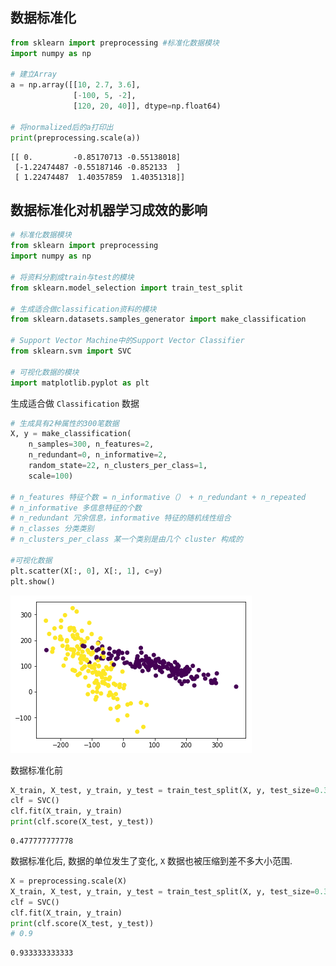 
## 数据标准化


```python
from sklearn import preprocessing #标准化数据模块
import numpy as np

# 建立Array
a = np.array([[10, 2.7, 3.6],
              [-100, 5, -2],
              [120, 20, 40]], dtype=np.float64)

# 将normalized后的a打印出
print(preprocessing.scale(a))
```

    [[ 0.         -0.85170713 -0.55138018]
     [-1.22474487 -0.55187146 -0.852133  ]
     [ 1.22474487  1.40357859  1.40351318]]


## 数据标准化对机器学习成效的影响


```python
# 标准化数据模块
from sklearn import preprocessing 
import numpy as np

# 将资料分割成train与test的模块
from sklearn.model_selection import train_test_split

# 生成适合做classification资料的模块
from sklearn.datasets.samples_generator import make_classification 

# Support Vector Machine中的Support Vector Classifier
from sklearn.svm import SVC 

# 可视化数据的模块
import matplotlib.pyplot as plt 
```

生成适合做 `Classification` 数据


```python
# 生成具有2种属性的300笔数据
X, y = make_classification(
    n_samples=300, n_features=2,
    n_redundant=0, n_informative=2, 
    random_state=22, n_clusters_per_class=1, 
    scale=100)

# n_features 特征个数 = n_informative（） + n_redundant + n_repeated
# n_informative 多信息特征的个数
# n_redundant 冗余信息，informative 特征的随机线性组合
# n_classes 分类类别
# n_clusters_per_class 某一个类别是由几个 cluster 构成的

#可视化数据
plt.scatter(X[:, 0], X[:, 1], c=y)
plt.show()
```


![png](output_5_0.png)


数据标准化前


```python
X_train, X_test, y_train, y_test = train_test_split(X, y, test_size=0.3)
clf = SVC()
clf.fit(X_train, y_train)
print(clf.score(X_test, y_test))
```

    0.477777777778


数据标准化后, 数据的单位发生了变化, `X` 数据也被压缩到差不多大小范围.


```python
X = preprocessing.scale(X)
X_train, X_test, y_train, y_test = train_test_split(X, y, test_size=0.3)
clf = SVC()
clf.fit(X_train, y_train)
print(clf.score(X_test, y_test))
# 0.9
```

    0.933333333333

